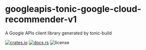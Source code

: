 # googleapis-tonic-google-cloud-recommender-v1

A Google APIs client library generated by tonic-build

[![crates.io](https://img.shields.io/crates/v/googleapis-tonic-google-cloud-recommender-v1)](https://crates.io/crates/googleapis-tonic-google-cloud-recommender-v1)
[![docs.rs](https://img.shields.io/docsrs/googleapis-tonic-google-cloud-recommender-v1)](https://docs.rs/googleapis-tonic-google-cloud-recommender-v1)
![license](https://img.shields.io/crates/l/googleapis-tonic-google-cloud-recommender-v1)
